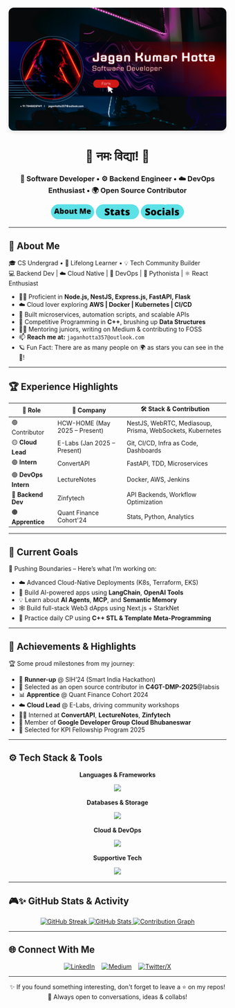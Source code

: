 <p align="center">
  <img src="./logo/banner.png" alt="Banner" style="max-width: 100%; height: auto; border-radius: 12px; box-shadow: 0 4px 8px rgba(0,0,0,0.1);">
</p>

<h1 align="center">🙏 नमः विद्या! 👋</h1>

<h3 align="center">🚀 Software Developer • ⚙️ Backend Engineer • ☁️ DevOps Enthusiast • 🌍 Open Source Contributor</h3>

<p align="center">
  <a href="#-about-me"><img src="PNG/About.png" width="100"/></a>
  <a href="#-experience-highlights"><img src="PNG/Stats.png" width="100"/></a>
  <a href="#-connect-with-me"><img src="PNG/social.png" width="100"/></a>
</p>

---

## 🚀 About Me

🎓 CS Undergrad • 🧠 Lifelong Learner • 💡 Tech Community Builder  
💻 Backend Dev | ☁️ Cloud Native | 🔧 DevOps | 🐍 Pythonista | ⚛️ React Enthusiast

- 👨‍💻 Proficient in **Node.js, NestJS, Express.js, FastAPI, Flask**
- ☁️ Cloud lover exploring **AWS | Docker | Kubernetes | CI/CD**
- 🧪 Built microservices, automation scripts, and scalable APIs
- 🧠 Competitive Programming in **C++**, brushing up **Data Structures**
- 👨‍🏫 Mentoring juniors, writing on Medium & contributing to FOSS
- 📫 **Reach me at:** `jaganhotta357@outlook.com`
- 🪐 Fun Fact: There are as many people on 🌍 as stars you can see in the 🌌!

---

## 🏆 Experience Highlights

| 🔰 Role | 🏢 Company | 🛠️ Stack & Contribution |
|--------|-----------|--------------------------|
| 🟢 Contributor | HCW-HOME (May 2025 – Present) | NestJS, WebRTC, Mediasoup, Prisma, WebSockets, Kubernetes
| 🟡 **Cloud Lead** | E-Labs (Jan 2025 – Present) | Git, CI/CD, Infra as Code, Dashboards |
| 🟣 **Intern** | ConvertAPI | FastAPI, TDD, Microservices |
| 🟢 **DevOps Intern** | LectureNotes | Docker, AWS, Jenkins |
| 🔴 **Backend Dev** | Zinfytech | API Backends, Workflow Optimization |
| 🟠 **Apprentice** | Quant Finance Cohort'24 | Stats, Python, Analytics |

---

## 🎯 Current Goals

🎯 Pushing Boundaries – Here’s what I’m working on:

- ☁️ Advanced Cloud-Native Deployments (K8s, Terraform, EKS)
- 🧠 Build AI-powered apps using **LangChain**, **OpenAI Tools**
- 💡 Learn about **AI Agents**, **MCP**, and **Semantic Memory**
- 🕸️ Build full-stack Web3 dApps using Next.js + StarkNet
- 🧩 Practice daily CP using **C++ STL & Template Meta-Programming**

---

## 🏅 Achievements & Highlights

🏆 Some proud milestones from my journey:

- 🥈 **Runner-up** @ SIH’24 (Smart India Hackathon)
- 🌟 Selected as an open source contributor in **C4GT-DMP-2025**@Iabsis
- 📊 **Apprentice** @ Quant Finance Cohort 2024
- ☁️ **Cloud Lead** @ E-Labs, driving community workshops
- 👨‍💻 Interned at **ConvertAPI**, **LectureNotes**, **Zinfytech**
- 🤝 Member of **Google Developer Group Cloud Bhubaneswar**
- 🚀 Selected for KPI Fellowship Program 2025

---

## ⚙️ Tech Stack & Tools

<div align="center">

**Languages & Frameworks**  
<p>
  <img src="https://skillicons.dev/icons?i=c,cpp,go,rust,solidity,python,java,js,ts,html,css,react,nextjs,angular,redux,django,fastapi,flask,nestjs,nodejs,express&perline=7" />
</p>

**Databases & Storage**  
<p>
  <img src="https://skillicons.dev/icons?i=postgresql,mongodb,redis,supabase,prisma&perline=5" />
</p>

**Cloud & DevOps**  
<p>
  <img src="https://skillicons.dev/icons?i=aws,vercel,netlify,render,docker,githubactions,git,postman,prometheus,figma,canva&perline=7" />
</p>

**Supportive Tech** 
<p align="center">
  <img src="https://skillicons.dev/icons?i=postman,prometheus,canva,figma&perline=4" />
</p>

</div>

---

## 🎮✨ GitHub Stats & Activity

<div align="center">

<a href="https://git.io/streak-stats">
  <img height="200" src="https://github-readme-streak-stats.herokuapp.com?user=techySPHINX&theme=radical&hide_border=true&date_format=M%20j%5B%2C%20Y%5D" alt="GitHub Streak"/>
</a>

<a href="https://github.com/techySPHINX">
  <img height="200" src="https://github-readme-stats.vercel.app/api?username=techySPHINX&show_icons=true&theme=radical&hide_border=true" alt="GitHub Stats"/>
</a>

<a href="https://github.com/ashutosh00710/github-readme-activity-graph">
  <img src="https://github-readme-activity-graph.vercel.app/graph?username=techySPHINX&theme=tokyo-night" alt="Contribution Graph"/>
</a>

</div>

---

## 🌐 Connect With Me

<div align="center">

[![LinkedIn](https://img.shields.io/badge/LinkedIn-%230077B5.svg?style=for-the-badge&logo=linkedin&logoColor=white)](https://www.linkedin.com/in/jagan-kumar-hotta-502a76270/)
&nbsp;&nbsp;
[![Medium](https://img.shields.io/badge/Medium-12100E?style=for-the-badge&logo=medium&logoColor=white)](https://medium.com/@virodev)
&nbsp;&nbsp;
[![Twitter/X](https://img.shields.io/badge/X-000000?style=for-the-badge&logo=twitter&logoColor=white)](https://x.com/jk_shimon5657)

</div>



---

<div align="center">
  ✨ If you found something interesting, don't forget to leave a ⭐ on my repos!  
  <br>💬 Always open to conversations, ideas & collabs!
</div>
